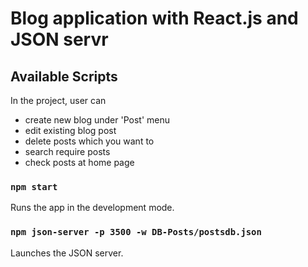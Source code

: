# Blog application with React.js and JSON servr

## Available Scripts

In the project, user can

- create new blog under 'Post' menu
- edit existing blog post
- delete posts which you want to
- search require posts
- check posts at home page

### `npm start`

Runs the app in the development mode.

### `npm json-server -p 3500 -w DB-Posts/postsdb.json`

Launches the JSON server.
